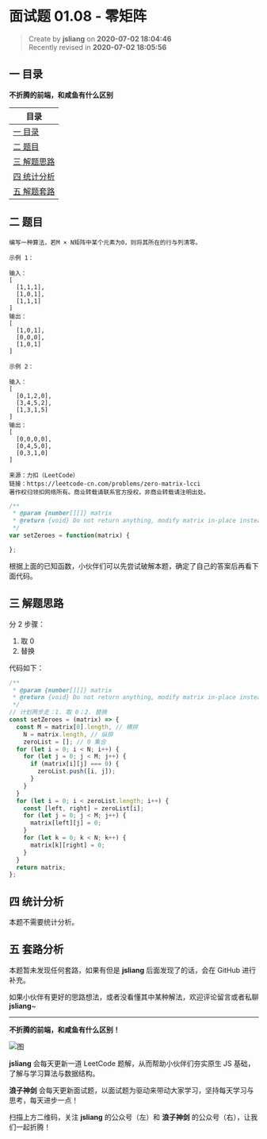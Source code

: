 面试题 01.08 - 零矩阵
===

> Create by **jsliang** on **2020-07-02 18:04:46**  
> Recently revised in **2020-07-02 18:05:56**  

## 一 目录

**不折腾的前端，和咸鱼有什么区别**

| 目录 |
| --- |
| [一 目录](#chapter-one) |
| [二 题目](#chapter-two) |
| [三 解题思路](#chapter-three) |
| [四 统计分析](#chapter-four) |
| [五 解题套路](#chapter-five) |

## 二 题目



```
编写一种算法，若M × N矩阵中某个元素为0，则将其所在的行与列清零。

示例 1：

输入：
[
  [1,1,1],
  [1,0,1],
  [1,1,1]
]
输出：
[
  [1,0,1],
  [0,0,0],
  [1,0,1]
]

示例 2：

输入：
[
  [0,1,2,0],
  [3,4,5,2],
  [1,3,1,5]
]
输出：
[
  [0,0,0,0],
  [0,4,5,0],
  [0,3,1,0]
]

来源：力扣（LeetCode）
链接：https://leetcode-cn.com/problems/zero-matrix-lcci
著作权归领扣网络所有。商业转载请联系官方授权，非商业转载请注明出处。
```

```js
/**
 * @param {number[][]} matrix
 * @return {void} Do not return anything, modify matrix in-place instead.
 */
var setZeroes = function(matrix) {

};
```

根据上面的已知函数，小伙伴们可以先尝试破解本题，确定了自己的答案后再看下面代码。

## 三 解题思路



分 2 步骤：

1. 取 0
2. 替换

代码如下：

```js
/**
 * @param {number[][]} matrix
 * @return {void} Do not return anything, modify matrix in-place instead.
 */
// 计划两步走：1. 取 0；2. 替换
const setZeroes = (matrix) => {
  const M = matrix[0].length, // 横排
    N = matrix.length, // 纵排
    zeroList = []; // 0 集合
  for (let i = 0; i < N; i++) {
    for (let j = 0; j < M; j++) {
      if (matrix[i][j] === 0) {
        zeroList.push([i, j]);
      }
    }
  }
  for (let i = 0; i < zeroList.length; i++) {
    const [left, right] = zeroList[i];
    for (let j = 0; j < M; j++) {
      matrix[left][j] = 0;
    }
    for (let k = 0; k < N; k++) {
      matrix[k][right] = 0;
    }
  }
  return matrix;
};
```

## 四 统计分析



本题不需要统计分析。

## 五 套路分析



本题暂未发现任何套路，如果有但是 **jsliang** 后面发现了的话，会在 GitHub 进行补充。

如果小伙伴有更好的思路想法，或者没看懂其中某种解法，欢迎评论留言或者私聊 **jsliang**~

---

**不折腾的前端，和咸鱼有什么区别！**

![图](https://github.com/LiangJunrong/document-library/blob/master/public-repertory/img/z-index-small.png?raw=true)

**jsliang** 会每天更新一道 LeetCode 题解，从而帮助小伙伴们夯实原生 JS 基础，了解与学习算法与数据结构。

**浪子神剑** 会每天更新面试题，以面试题为驱动来带动大家学习，坚持每天学习与思考，每天进步一点！

扫描上方二维码，关注 **jsliang** 的公众号（左）和 **浪子神剑** 的公众号（右），让我们一起折腾！

